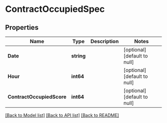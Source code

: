 # ContractOccupiedSpec

## Properties
Name | Type | Description | Notes
------------ | ------------- | ------------- | -------------
**Date** | **string** |  | [optional] [default to null]
**Hour** | **int64** |  | [optional] [default to null]
**ContractOccupiedScore** | **int64** |  | [optional] [default to null]

[[Back to Model list]](../README.md#documentation-for-models) [[Back to API list]](../README.md#documentation-for-api-endpoints) [[Back to README]](../README.md)


